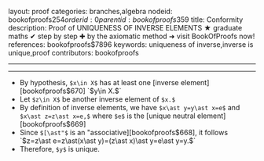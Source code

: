 layout: proof
categories: branches,algebra
nodeid: bookofproofs$254
orderid: 0
parentid: bookofproofs$359
title: Conformity
description:  Proof of UNIQUENESS OF INVERSE ELEMENTS &#9733; graduate maths &#10004; step by step &#10010; by the axiomatic method &#10140; visit BookOfProofs now!
references: bookofproofs$7896
keywords: uniqueness of inverse,inverse is unique,proof
contributors: bookofproofs

---


---

* By hypothesis, `$x\in X$` has at least one [inverse element][bookofproofs$670] `$y\in X.$`
* Let `$z\in X$` be another inverse element of `$x.$`
* By definition of inverse elements, we have `$x\ast y=y\ast x=e$` and `$x\ast z=z\ast x=e,$` where `$e$` is the [unique neutral element][bookofproofs$669] 
* Since `$[\ast"$` is an "associative][bookofproofs$668], it follows `$z=z\ast e=z\ast(x\ast y)=(z\ast x)\ast y=e\ast y=y.$`
* Therefore, `$y$` is unique.
